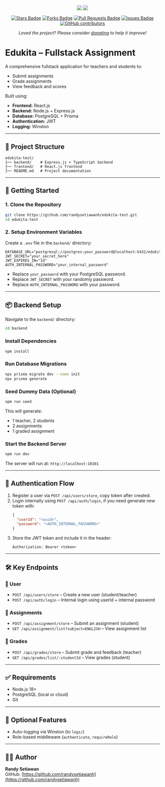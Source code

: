 #
<div align="center">
<a href="https://twitter.com/randysetiawn"><img src="https://img.shields.io/twitter/follow/randysetiawn.svg?style=social"/></a>
<a href="https://github.com/randysetiawanh"><img src="https://img.shields.io/github/followers/randysetiawanh?label=Follow%20randysetiawanh&style=social"/></a>
<br>

<a href="https://github.com/randysetiawanh/edukita-test/stargazers"><img src="https://img.shields.io/github/stars/randysetiawanh/edukita-test" alt="Stars Badge"/></a>
<a href="https://github.com/randysetiawanh/edukita-test/network/members"><img src="https://img.shields.io/github/forks/randysetiawanh/edukita-test" alt="Forks Badge"/></a>
<a href="https://github.com/randysetiawanh/edukita-test/pulls"><img src="https://img.shields.io/github/issues-pr/randysetiawanh/edukita-test" alt="Pull Requests Badge"/></a>
<a href="https://github.com/randysetiawanh/edukita-test/issues"><img src="https://img.shields.io/github/issues/randysetiawanh/edukita-test" alt="Issues Badge"/></a>
<a href="https://github.com/randysetiawanh/edukita-test/graphs/contributors"><img alt="GitHub contributors" src="https://img.shields.io/github/contributors/randysetiawanh/edukita-test?color=2b9348"></a>

<i>Loved the project? Please consider <a href="https://paypal.me/randysetiawanh">donating</a> to help it improve!</i>
#
</div>

# Edukita – Fullstack Assignment

A comprehensive fullstack application for teachers and students to:
- Submit assignments
- Grade assignments
- View feedback and scores

Built using:
- **Frontend:** React.js
- **Backend:** Node.js + Express.js
- **Database:** PostgreSQL + Prisma
- **Authentication:** JWT
- **Logging:** Winston

---

## 📁 Project Structure

```
edukita-test/
├── backend/    # Express.js + TypeScript backend
├── frontend/   # React.js frontend
├── README.md   # Project documentation
```

---

## 🚀 Getting Started

### 1. Clone the Repository

```bash
git clone https://github.com/randysetiawanh/edukita-test.git
cd edukita-test
```

### 2. Setup Environment Variables

Create a `.env` file in the `backend/` directory:

```env
DATABASE_URL="postgresql://postgres:your_password@localhost:5432/edukita_test"
JWT_SECRET="your_secret_here"
JWT_EXPIRES_IN="1d"
AUTH_INTERNAL_PASSWORD="your_internal_password"
```

- Replace `your_password` with your PostgreSQL password.
- Replace `JWT_SECRET` with your randomly password.
- Replace `AUTH_INTERNAL_PASSWORD` with your password.

---

## 📦 Backend Setup

Navigate to the `backend/` directory:

```bash
cd backend
```

### Install Dependencies

```bash
npm install
```

### Run Database Migrations

```bash
npx prisma migrate dev --name init
npx prisma generate
```

### Seed Dummy Data (Optional)

```bash
npm run seed
```

This will generate:
- 1 teacher, 2 students
- 2 assignments
- 1 graded assignment

### Start the Backend Server

```bash
npm run dev
```

The server will run at: `http://localhost:10101`

---

<!--## 🖥️ Frontend Setup-->

<!--Navigate to the `frontend/` directory:-->

<!--```bash-->
<!--cd ../frontend-->
<!--```-->

<!--### Install Dependencies-->

<!--```bash-->
<!--npm install-->
<!--```-->

<!--### Start the Frontend Server-->

<!--```bash-->
<!--npm start-->
<!--```-->

<!--The application will run at: `http://localhost:3000`-->

<!------->

## 🔐 Authentication Flow

1. Register a user via `POST /api/users/store`, copy token after created.
2. Login internally using `POST /api/auth/login`, if you need generate new token with:
   ```json
   {
     "userId": "<uuid>",
     "password": "<AUTH_INTERNAL_PASSWORD>"
   }
   ```
3. Store the JWT token and include it in the header:
   ```
   Authorization: Bearer <token>
   ```

---

## 🛠 Key Endpoints

### 🧑 User
- `POST /api/users/store` – Create a new user (student/teacher)
- `POST /api/auth/login` – Internal login using userId + internal password

### 📝 Assignments
- `POST /api/assignment/store` – Submit an assignment (student)
- `GET /api/assignment/list?subject=ENGLISH` – View assignment list

### 🏁 Grades
- `POST /api/grades/store` – Submit grade and feedback (teacher)
- `GET /api/grades/list/:studentId` – View grades (student)

---

## ✅ Requirements
- Node.js 18+
- PostgreSQL (local or cloud)
- Git

---

## 🤖 Optional Features
- Auto-logging via Winston (to `logs/`)
- Role-based middleware (`authenticate`, `requireRole`)
<!--- Dummy AI feedback ready for frontend integration-->

---

## 👨‍💻 Author
**Randy Setiawan**  
GitHub: [https://github.com/randysetiawanh](https://github.com/randysetiawanh)
